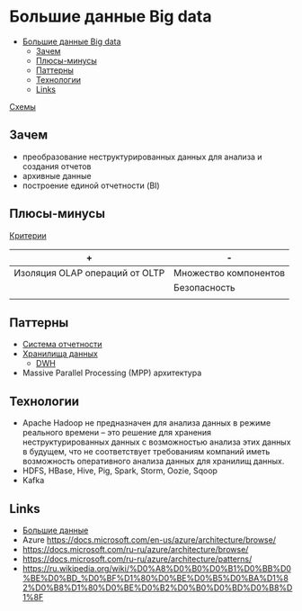 # Большие данные Big data

- [Большие данные Big data](#большие-данные-big-data)
	- [Зачем](#зачем)
	- [Плюсы-минусы](#плюсы-минусы)
	- [Паттерны](#паттерны)
	- [Технологии](#технологии)
	- [Links](#links)

[Схемы](https://docs.google.com/document/d/1mnnoMCTpg2lusnA3KQ-e0ijBhEfuRRgrVzGcv87q6dM/edit?usp=sharing)

## Зачем

- преобразование неструктурированных данных для анализа и создания отчетов
- архивные данные
- построение единой отчетности (BI)

## Плюсы-минусы

[Критерии](arch.criteria.md)

| + | - |
| - | - |
| Изоляция OLAP операций от OLTP | Множество компонентов |
|| Безопасность |
|| |

## Паттерны

- [Система отчетности](../report.md)
- [Хранилища данных](../store.md)
  - [DWH](../dwh.md)
- Massive Parallel Processing (MPP) архитектура

## Технологии

- Apache Hadoop не предназначен для анализа данных в режиме реального времени – это решение для хранения неструктурированных данных с возможностью анализа этих данных в будущем, что не соответствует требованиям компаний иметь возможность оперативного анализа данных для хранилищ данных.
- HDFS, HBase, Hive, Pig, Spark, Storm, Oozie, Sqoop 
- Kafka

## Links

- [Большие данные](https://docs.microsoft.com/ru-ru/azure/architecture/guide/architecture-styles/big-data)
- Azure https://docs.microsoft.com/en-us/azure/architecture/browse/
- https://docs.microsoft.com/ru-ru/azure/architecture/browse/
- https://docs.microsoft.com/ru-ru/azure/architecture/patterns/
- https://ru.wikipedia.org/wiki/%D0%A8%D0%B0%D0%B1%D0%BB%D0%BE%D0%BD_%D0%BF%D1%80%D0%BE%D0%B5%D0%BA%D1%82%D0%B8%D1%80%D0%BE%D0%B2%D0%B0%D0%BD%D0%B8%D1%8F
